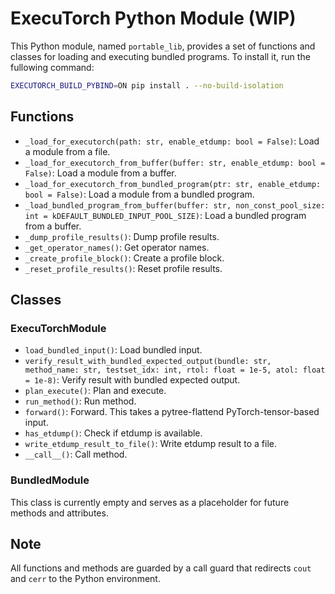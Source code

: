 # ExecuTorch Python Module (WIP)
This Python module, named `portable_lib`, provides a set of functions and classes for loading and executing bundled programs. To install it, run the fullowing command:

```bash
EXECUTORCH_BUILD_PYBIND=ON pip install . --no-build-isolation
```

## Functions
- `_load_for_executorch(path: str, enable_etdump: bool = False)`: Load a module from a file.
- `_load_for_executorch_from_buffer(buffer: str, enable_etdump: bool = False)`: Load a module from a buffer.
- `_load_for_executorch_from_bundled_program(ptr: str, enable_etdump: bool = False)`: Load a module from a bundled program.
- `_load_bundled_program_from_buffer(buffer: str, non_const_pool_size: int = kDEFAULT_BUNDLED_INPUT_POOL_SIZE)`: Load a bundled program from a buffer.
- `_dump_profile_results()`: Dump profile results.
- `_get_operator_names()`: Get operator names.
- `_create_profile_block()`: Create a profile block.
- `_reset_profile_results()`: Reset profile results.
## Classes
### ExecuTorchModule
- `load_bundled_input()`: Load bundled input.
- `verify_result_with_bundled_expected_output(bundle: str, method_name: str, testset_idx: int, rtol: float = 1e-5, atol: float = 1e-8)`: Verify result with bundled expected output.
- `plan_execute()`: Plan and execute.
- `run_method()`: Run method.
- `forward()`: Forward. This takes a pytree-flattend PyTorch-tensor-based input.
- `has_etdump()`: Check if etdump is available.
- `write_etdump_result_to_file()`: Write etdump result to a file.
- `__call__()`: Call method.
### BundledModule
This class is currently empty and serves as a placeholder for future methods and attributes.
## Note
All functions and methods are guarded by a call guard that redirects `cout` and `cerr` to the Python environment.

